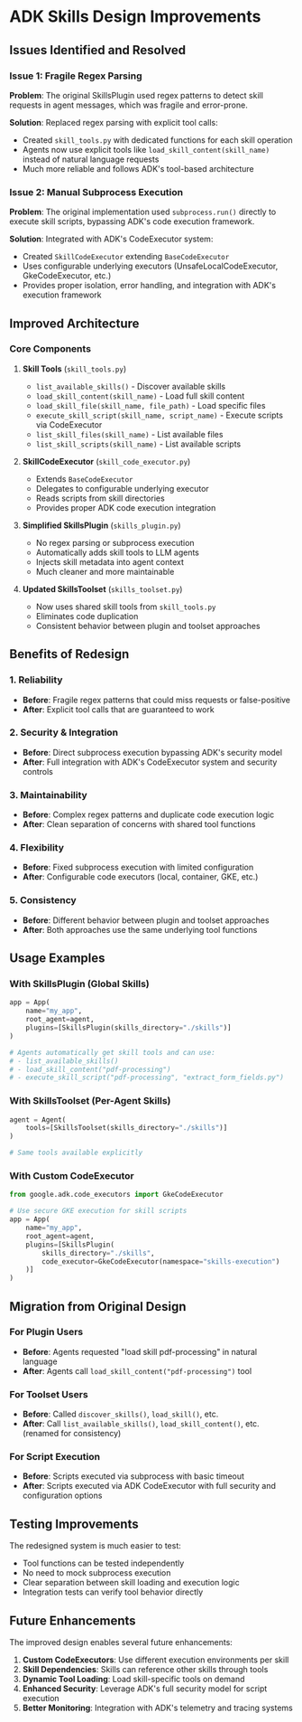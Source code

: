 # ADK Skills Design Improvements

## Issues Identified and Resolved

### Issue 1: Fragile Regex Parsing
**Problem**: The original SkillsPlugin used regex patterns to detect skill requests in agent messages, which was fragile and error-prone.

**Solution**: Replaced regex parsing with explicit tool calls:
- Created `skill_tools.py` with dedicated functions for each skill operation
- Agents now use explicit tools like `load_skill_content(skill_name)` instead of natural language requests
- Much more reliable and follows ADK's tool-based architecture

### Issue 2: Manual Subprocess Execution
**Problem**: The original implementation used `subprocess.run()` directly to execute skill scripts, bypassing ADK's code execution framework.

**Solution**: Integrated with ADK's CodeExecutor system:
- Created `SkillCodeExecutor` extending `BaseCodeExecutor`
- Uses configurable underlying executors (UnsafeLocalCodeExecutor, GkeCodeExecutor, etc.)
- Provides proper isolation, error handling, and integration with ADK's execution framework

## Improved Architecture

### Core Components

1. **Skill Tools** (`skill_tools.py`)
   - `list_available_skills()` - Discover available skills
   - `load_skill_content(skill_name)` - Load full skill content
   - `load_skill_file(skill_name, file_path)` - Load specific files
   - `execute_skill_script(skill_name, script_name)` - Execute scripts via CodeExecutor
   - `list_skill_files(skill_name)` - List available files
   - `list_skill_scripts(skill_name)` - List available scripts

2. **SkillCodeExecutor** (`skill_code_executor.py`)
   - Extends `BaseCodeExecutor`
   - Delegates to configurable underlying executor
   - Reads scripts from skill directories
   - Provides proper ADK code execution integration

3. **Simplified SkillsPlugin** (`skills_plugin.py`)
   - No regex parsing or subprocess execution
   - Automatically adds skill tools to LLM agents
   - Injects skill metadata into agent context
   - Much cleaner and more maintainable

4. **Updated SkillsToolset** (`skills_toolset.py`)
   - Now uses shared skill tools from `skill_tools.py`
   - Eliminates code duplication
   - Consistent behavior between plugin and toolset approaches

## Benefits of Redesign

### 1. Reliability
- **Before**: Fragile regex patterns that could miss requests or false-positive
- **After**: Explicit tool calls that are guaranteed to work

### 2. Security & Integration
- **Before**: Direct subprocess execution bypassing ADK's security model
- **After**: Full integration with ADK's CodeExecutor system and security controls

### 3. Maintainability
- **Before**: Complex regex patterns and duplicate code execution logic
- **After**: Clean separation of concerns with shared tool functions

### 4. Flexibility
- **Before**: Fixed subprocess execution with limited configuration
- **After**: Configurable code executors (local, container, GKE, etc.)

### 5. Consistency
- **Before**: Different behavior between plugin and toolset approaches
- **After**: Both approaches use the same underlying tool functions

## Usage Examples

### With SkillsPlugin (Global Skills)
```python
app = App(
    name="my_app",
    root_agent=agent,
    plugins=[SkillsPlugin(skills_directory="./skills")]
)

# Agents automatically get skill tools and can use:
# - list_available_skills()
# - load_skill_content("pdf-processing")
# - execute_skill_script("pdf-processing", "extract_form_fields.py")
```

### With SkillsToolset (Per-Agent Skills)
```python
agent = Agent(
    tools=[SkillsToolset(skills_directory="./skills")]
)

# Same tools available explicitly
```

### With Custom CodeExecutor
```python
from google.adk.code_executors import GkeCodeExecutor

# Use secure GKE execution for skill scripts
app = App(
    name="my_app", 
    root_agent=agent,
    plugins=[SkillsPlugin(
        skills_directory="./skills",
        code_executor=GkeCodeExecutor(namespace="skills-execution")
    )]
)
```

## Migration from Original Design

### For Plugin Users
- **Before**: Agents requested "load skill pdf-processing" in natural language
- **After**: Agents call `load_skill_content("pdf-processing")` tool

### For Toolset Users  
- **Before**: Called `discover_skills()`, `load_skill()`, etc.
- **After**: Call `list_available_skills()`, `load_skill_content()`, etc. (renamed for consistency)

### For Script Execution
- **Before**: Scripts executed via subprocess with basic timeout
- **After**: Scripts executed via ADK CodeExecutor with full security and configuration options

## Testing Improvements

The redesigned system is much easier to test:
- Tool functions can be tested independently
- No need to mock subprocess execution
- Clear separation between skill loading and execution logic
- Integration tests can verify tool behavior directly

## Future Enhancements

The improved design enables several future enhancements:
1. **Custom CodeExecutors**: Use different execution environments per skill
2. **Skill Dependencies**: Skills can reference other skills through tools
3. **Dynamic Tool Loading**: Load skill-specific tools on demand
4. **Enhanced Security**: Leverage ADK's full security model for script execution
5. **Better Monitoring**: Integration with ADK's telemetry and tracing systems
